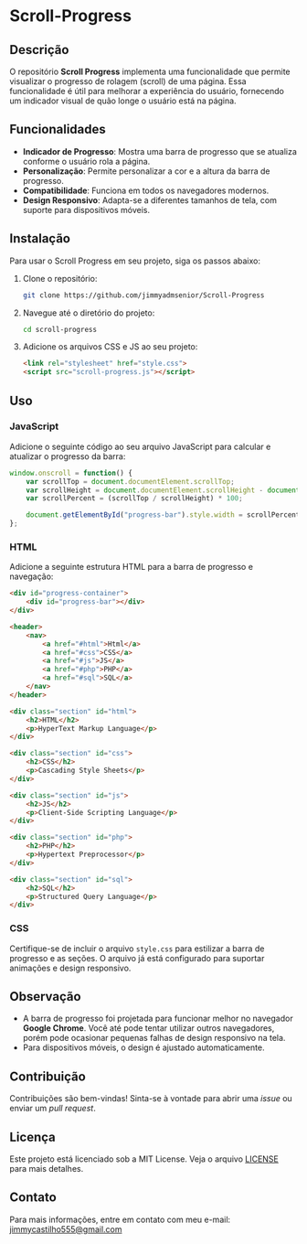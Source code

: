 # Scroll-Progress

## Descrição

O repositório **Scroll Progress** implementa uma funcionalidade que permite visualizar o progresso de rolagem (scroll) de uma página. Essa funcionalidade é útil para melhorar a experiência do usuário, fornecendo um indicador visual de quão longe o usuário está na página.

## Funcionalidades

- **Indicador de Progresso**: Mostra uma barra de progresso que se atualiza conforme o usuário rola a página.
- **Personalização**: Permite personalizar a cor e a altura da barra de progresso.
- **Compatibilidade**: Funciona em todos os navegadores modernos.
- **Design Responsivo**: Adapta-se a diferentes tamanhos de tela, com suporte para dispositivos móveis.

## Instalação

Para usar o Scroll Progress em seu projeto, siga os passos abaixo:

1. Clone o repositório:
   ```bash
   git clone https://github.com/jimmyadmsenior/Scroll-Progress
   ```

2. Navegue até o diretório do projeto:
   ```bash
   cd scroll-progress
   ```

3. Adicione os arquivos CSS e JS ao seu projeto:
   ```html
   <link rel="stylesheet" href="style.css">
   <script src="scroll-progress.js"></script>
   ```

## Uso

### JavaScript

Adicione o seguinte código ao seu arquivo JavaScript para calcular e atualizar o progresso da barra:

```javascript
window.onscroll = function() {
    var scrollTop = document.documentElement.scrollTop;
    var scrollHeight = document.documentElement.scrollHeight - document.documentElement.clientHeight;
    var scrollPercent = (scrollTop / scrollHeight) * 100;

    document.getElementById("progress-bar").style.width = scrollPercent + "%";
};
```

### HTML

Adicione a seguinte estrutura HTML para a barra de progresso e navegação:

```html
<div id="progress-container">
    <div id="progress-bar"></div>
</div>

<header>
    <nav>
        <a href="#html">Html</a>
        <a href="#css">CSS</a>
        <a href="#js">JS</a>
        <a href="#php">PHP</a>
        <a href="#sql">SQL</a>
    </nav>
</header>

<div class="section" id="html">
    <h2>HTML</h2>
    <p>HyperText Markup Language</p>
</div>

<div class="section" id="css">
    <h2>CSS</h2>
    <p>Cascading Style Sheets</p>
</div>

<div class="section" id="js">
    <h2>JS</h2>
    <p>Client-Side Scripting Language</p>
</div>

<div class="section" id="php">
    <h2>PHP</h2>
    <p>Hypertext Preprocessor</p>
</div>

<div class="section" id="sql">
    <h2>SQL</h2>
    <p>Structured Query Language</p>
</div>
```

### CSS

Certifique-se de incluir o arquivo `style.css` para estilizar a barra de progresso e as seções. O arquivo já está configurado para suportar animações e design responsivo.

## Observação

- A barra de progresso foi projetada para funcionar melhor no navegador **Google Chrome**. Você até pode tentar utilizar outros navegadores, porém pode ocasionar pequenas falhas de design responsivo na tela.
- Para dispositivos móveis, o design é ajustado automaticamente.

## Contribuição

Contribuições são bem-vindas! Sinta-se à vontade para abrir uma *issue* ou enviar um *pull request*.

## Licença

Este projeto está licenciado sob a MIT License. Veja o arquivo [LICENSE](LICENSE) para mais detalhes.

## Contato

Para mais informações, entre em contato com meu e-mail: jimmycastilho555@gmail.com